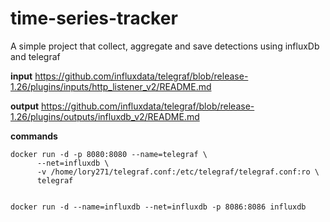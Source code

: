 # time-series-tracker
A simple project that collect, aggregate and save detections using influxDb and telegraf

**input**
https://github.com/influxdata/telegraf/blob/release-1.26/plugins/inputs/http_listener_v2/README.md

**output**
https://github.com/influxdata/telegraf/blob/release-1.26/plugins/outputs/influxdb_v2/README.md

**commands**

```
docker run -d -p 8080:8080 --name=telegraf \
      --net=influxdb \
      -v /home/lory271/telegraf.conf:/etc/telegraf/telegraf.conf:ro \
      telegraf
	  
	  
docker run -d --name=influxdb --net=influxdb -p 8086:8086 influxdb
```
